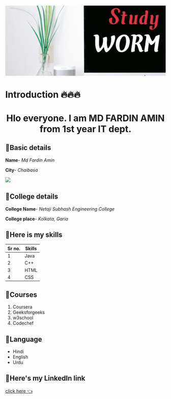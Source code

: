 
![image](https://github.com/Fardin123amin/Day-3/blob/main/Screenshot_2021-10-02-01-53-17-12_99c04817c0de5652397fc8b56c3b3817.jpg)


# Introduction 🔥🔥🔥
<h1 align="center">Hlo everyone. I am MD FARDIN AMIN from 1st year IT dept.



## 💫Basic details 
**Name**- *Md Fardin Amin* 

**City**- *Chaibasa* 

<img src="https://img.icons8.com/office/16/000000/city-hall.png"/> 

## 💫College details
**College Name**- *Netaji Subhash Engineering College*

**College place**- *Kolkata, Garia*

## 💫Here is my skills
|Sr no.| Skills|
|---|---|
|1|Java|
|2|C++|
|3|HTML|
|4|CSS|

## 💫Courses 
1. Coursera 
2. Geeksforgeeks
3. w3school 
4. Codechef 

## 💫Language
- Hindi 
- English
- Urdu 

## 💫Here's my LinkedIn link 
[click here 👈](https://www.linkedin.com/in/md-fardin-amin-7aa593222)

